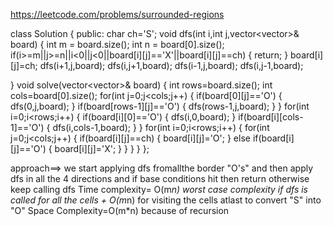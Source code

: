https://leetcode.com/problems/surrounded-regions

class Solution {
public:
char ch='S';
void dfs(int i,int j,vector<vector<char>>& board)
{
        int m = board.size();
        int n = board[0].size();
        if(i>=m||j>=n||i<0||j<0||board[i][j]=='X'||board[i][j]==ch)
        {
            return;
        }
      board[i][j]=ch;
        dfs(i+1,j,board);
        dfs(i,j+1,board);
        dfs(i-1,j,board);
        dfs(i,j-1,board);
        

}
    void solve(vector<vector<char>>& board) {
       int rows=board.size();
       int cols=board[0].size();
       for(int j=0;j<cols;j++) 
       {
        if(board[0][j]=='O')
        {
            dfs(0,j,board);
        }
        if(board[rows-1][j]=='O')
        {
            dfs(rows-1,j,board);
        }
       }
       for(int i=0;i<rows;i++)
       {
        if(board[i][0]=='O')
        {
            dfs(i,0,board);
        }
        if(board[i][cols-1]=='O')
        {
            dfs(i,cols-1,board);
        }
       }
   for(int i=0;i<rows;i++)
   {
    for(int j=0;j<cols;j++)
    {
        if(board[i][j]==ch)
        {
           board[i][j]='O'; 
        }
        else if(board[i][j]=='O')
        {
             board[i][j]='X';
        }
    }
   }
    }
};

approach==>
we start applying dfs fromallthe border "O's" and then apply dfs in all the 4 directions and if base conditions hit then return otherwise 
keep calling dfs
Time complexity= O(m*n) worst case complexity if dfs is called for all the cells + O(m*n) for visiting the cells atlast to convert "S"
into "O"
Space Complexity=O(m*n) because of recursion

